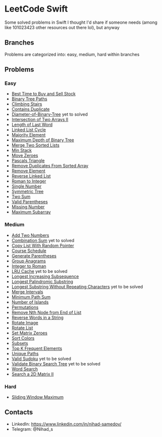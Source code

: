 # LeetCode Swift
Some solved problems in Swift I thought I'd share if someone needs (among like 101023423 other resources out there lol), but anyway

## Branches
Problems are categorized into: easy, medium, hard within branches

## Problems
### Easy
* [Best Time to Buy and Sell Stock](https://github.com/N-ihad/LeetCode-Swift/tree/easy/BestTimeToBuyAndSellStock)
* [Binary Tree Paths](https://github.com/N-ihad/LeetCode-Swift/tree/easy/BinaryTreePaths)
* [Climbing Stairs](https://github.com/N-ihad/LeetCode-Swift/tree/easy/ClimbingStairs)
* [Contains Duplicate](https://github.com/N-ihad/LeetCode-Swift/tree/easy/ContainsDuplicate)
* [Diameter-of-Binary-Tree](https://github.com/N-ihad/LeetCode-Swift/tree/easy/Diameter-of-Binary-Tree) yet to solved
* [Intersection of Two Arrays II](https://github.com/N-ihad/LeetCode-Swift/tree/easy/IntersectionOfTwoArraysII)
* [Length of Last Word](https://github.com/N-ihad/LeetCode-Swift/tree/easy/LengthOfLastWord)
* [Linked List Cycle](https://github.com/N-ihad/LeetCode-Swift/tree/easy/LinkedListCycle)
* [Majority Element](https://github.com/N-ihad/LeetCode-Swift/tree/easy/MajorityElement)
* [Maximum Depth of Binary Tree](https://github.com/N-ihad/LeetCode-Swift/tree/easy/MaximumDepthOfBinaryTree)
* [Merge Two Sorted Lists](https://github.com/N-ihad/LeetCode-Swift/tree/easy/MergeTwoSortedLists)
* [Min Stack](https://github.com/N-ihad/LeetCode-Swift/tree/easy/MinStack)
* [Move Zeroes](https://github.com/N-ihad/LeetCode-Swift/tree/easy/MoveZeroes)
* [Pascals Triangle](https://github.com/N-ihad/LeetCode-Swift/tree/easy/PascalsTriangle)
* [Remove Duplicates From Sorted Array](https://github.com/N-ihad/LeetCode-Swift/tree/easy/RemoveDuplicatesFromSortedArray)
* [Remove Element](https://github.com/N-ihad/LeetCode-Swift/tree/easy/RemoveElement)
* [Reverse Linked List](https://github.com/N-ihad/LeetCode-Swift/tree/easy/ReverseLinkedList)
* [Roman to Integer](https://github.com/N-ihad/LeetCode-Swift/tree/easy/RomanToInteger)
* [Single Number](https://github.com/N-ihad/LeetCode-Swift/tree/easy/SingleNumber)
* [Symmetric Tree](https://github.com/N-ihad/LeetCode-Swift/tree/easy/SymmetricTree)
* [Two Sum](https://github.com/N-ihad/LeetCode-Swift/tree/easy/TwoSum)
* [Valid Parentheses](https://github.com/N-ihad/LeetCode-Swift/tree/easy/ValidParentheses)
* [Missing Number](https://github.com/N-ihad/LeetCode-Swift/tree/easy/MissingNumber)
* [Maximum Subarray](https://github.com/N-ihad/LeetCode-Swift/tree/easy/MaximumSubarray)

### Medium
* [Add Two Numbers](https://github.com/N-ihad/LeetCode-Swift/tree/medium/AddTwoNumbers)
* [Combination Sum](https://github.com/N-ihad/LeetCode-Swift/tree/medium/CombinationSum) yet to solved
* [Copy List With Random Pointer](https://github.com/N-ihad/LeetCode-Swift/tree/medium/CopyListWithRandomPointer)
* [Course Schedule](https://github.com/N-ihad/LeetCode-Swift/tree/medium/CourseSchedule)
* [Generate Parentheses](https://github.com/N-ihad/LeetCode-Swift/tree/medium/GenerateParentheses)
* [Group Anagrams](https://github.com/N-ihad/LeetCode-Swift/tree/medium/GroupAnagrams)
* [Integer to Roman](https://github.com/N-ihad/LeetCode-Swift/tree/medium/IntegerToRoman)
* [LRU Cache](https://github.com/N-ihad/LeetCode-Swift/tree/medium/LRUCache) yet to be solved
* [Longest Increasing Subsequence](https://github.com/N-ihad/LeetCode-Swift/tree/medium/LongestIncreasingSubsequence)
* [Longest Palindromic Substring](https://github.com/N-ihad/LeetCode-Swift/tree/medium/LongestPalindromicSubstring)
* [Longest Substring Without Repeating Characters](https://github.com/N-ihad/LeetCode-Swift/tree/medium/LongestSubstringWithoutRepeatingCharacters) yet to be solved
* [Merge Intervals](https://github.com/N-ihad/LeetCode-Swift/tree/medium/MergeIntervals)
* [Minimum Path Sum](https://github.com/N-ihad/LeetCode-Swift/tree/medium/MinimumPathSum)
* [Number of Islands](https://github.com/N-ihad/LeetCode-Swift/tree/medium/NumberOfIslands)
* [Permutations](https://github.com/N-ihad/LeetCode-Swift/tree/medium/Permutations)
* [Remove Nth Node from End of List](https://github.com/N-ihad/LeetCode-Swift/tree/medium/RemoveNthNodeFromEndOfList)
* [Reverse Words in a String](https://github.com/N-ihad/LeetCode-Swift/tree/medium/ReverseWordsInAString)
* [Rotate Image](https://github.com/N-ihad/LeetCode-Swift/tree/medium/RotateImage)
* [Rotate List](https://github.com/N-ihad/LeetCode-Swift/tree/medium/RotateList)
* [Set Matrix Zeroes](https://github.com/N-ihad/LeetCode-Swift/tree/medium/SetMatrixZeroes)
* [Sort Colors](https://github.com/N-ihad/LeetCode-Swift/tree/medium/SortColors)
* [Subsets](https://github.com/N-ihad/LeetCode-Swift/tree/medium/Subsets)
* [Top K Frequent Elements](https://github.com/N-ihad/LeetCode-Swift/tree/medium/TopKFrequentElements)
* [Unique Paths](https://github.com/N-ihad/LeetCode-Swift/tree/medium/UniquePaths)
* [Valid Sudoku](https://github.com/N-ihad/LeetCode-Swift/tree/medium/ValidSudoku) yet to be solved
* [Validate Binary Search Tree](https://github.com/N-ihad/LeetCode-Swift/tree/medium/ValidateBinarySearchTree) yet to be solved
* [Word Search](https://github.com/N-ihad/LeetCode-Swift/tree/medium/WordSearch)
* [Search a 2D Matrix II](https://github.com/N-ihad/LeetCode-Swift/tree/medium/SearchA2DMatrixII)

### Hard
* [Sliding Window Maximum](https://github.com/N-ihad/LeetCode-Swift/tree/hard/SlidingWindowMaximum)

## Contacts
* LinkedIn: https://www.linkedin.com/in/nihad-samedov/
* Telegram: @Nihad_s
